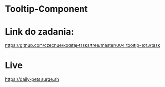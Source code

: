 # Tooltip-Component

# Link do zadania:
https://github.com/czechue/kodifaj-tasks/tree/master/004_tooltip-1of3/task

# Live
https://daily-pets.surge.sh
